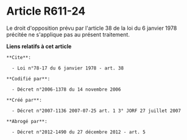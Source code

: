 # Article R611-24

Le droit d'opposition prévu par l'article 38 de la loi du 6 janvier 1978 précitée ne s'applique pas au présent traitement.

**Liens relatifs à cet article**

	**Cite**:

	  - Loi n°78-17 du 6 janvier 1978 - art. 38

	**Codifié par**:

	  - Décret n°2006-1378 du 14 novembre 2006

	**Créé par**:

	  - Décret n°2007-1136 2007-07-25 art. 1 3° JORF 27 juillet 2007

	**Abrogé par**:

	  - Décret n°2012-1490 du 27 décembre 2012 - art. 5
